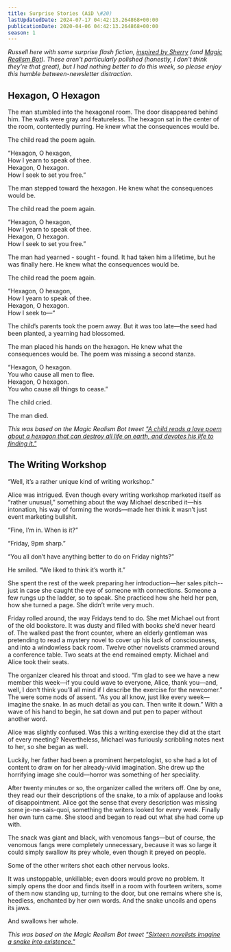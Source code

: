 ```yaml
---
title: Surprise Stories (AiD \#20)
lastUpdatedDate: 2024-07-17 04:42:13.264868+00:00
publicationDate: 2020-04-06 04:42:13.264868+00:00
season: 1
---
```


*Russell here with some surprise flash fiction, [inspired by Sherry](https://buttondown.email/frostyshadows) (and [Magic Realism Bot](https://twitter.com/magicrealismbot)). These aren't particularly polished (honestly, I don't think they're that great), but I had nothing better to do this week, so please enjoy this humble between-newsletter distraction.*

## Hexagon, O Hexagon

The man stumbled into the hexagonal room. The door disappeared behind him. The walls were gray and featureless. The hexagon sat in the center of the room, contentedly purring. He knew what the consequences would be.

The child read the poem again.

“Hexagon, O hexagon,  
How I yearn to speak of thee.  
Hexagon, O hexagon.  
How I seek to set you free.”  

The man stepped toward the hexagon. He knew what the consequences would be.

The child read the poem again.

“Hexagon, O hexagon,  
How I yearn to speak of thee.  
Hexagon, O hexagon.  
How I seek to set you free.”  

The man had yearned - sought - found. It had taken him a lifetime, but he was finally here. He knew what the consequences would be.

The child read the poem again.

“Hexagon, O hexagon,  
How I yearn to speak of thee.  
Hexagon, O hexagon.  
How I seek to—“  

The child’s parents took the poem away. But it was too late—the seed had been planted, a yearning had blossomed.

The man placed his hands on the hexagon. He knew what the consequences would be. The poem was missing a second stanza.

“Hexagon, O hexagon.  
You who cause all men to flee.  
Hexagon, O hexagon.  
You who cause all things to cease.”  

The child cried.

The man died.

*This was based on the Magic Realism Bot tweet ["A child reads a love poem about a hexagon that can destroy all life on earth, and devotes his life to finding it."](https://twitter.com/MagicRealismBot/status/1243217647350644736)*

## The Writing Workshop

“Well, it’s a rather unique kind of writing workshop.”

Alice was intrigued. Even though every writing workshop marketed itself as “rather unusual,” something about the way Michael described it—his intonation, his way of forming the words—made her think it wasn’t just event marketing bullshit.

“Fine, I’m in. When is it?”

“Friday, 9pm sharp.”

“You all don’t have anything better to do on Friday nights?”

He smiled. “We liked to think it’s worth it.”

She spent the rest of the week preparing her introduction—her sales pitch--just in case she caught the eye of someone with connections. Someone a few rungs up the ladder, so to speak. She practiced how she held her pen, how she turned a page. She didn’t write very much.

Friday rolled around, the way Fridays tend to do. She met Michael out front of the old bookstore. It was dusty and filled with books she’d never heard of. The walked past the front counter, where an elderly gentleman was pretending to read a mystery novel to cover up his lack of consciousness, and into a windowless back room. Twelve other novelists crammed around a conference table. Two seats at the end remained empty. Michael and Alice took their seats.

The organizer cleared his throat and stood. “I’m glad to see we have a new member this week—if you could wave to everyone, Alice, thank you—and, well, I don’t think you’ll all mind if I describe the exercise for the newcomer.” The were some nods of assent. “As you all know, just like every week—imagine the snake. In as much detail as you can. Then write it down.” With a wave of his hand to begin, he sat down and put pen to paper without another word.

Alice was slightly confused. Was this a writing exercise they did at the start of every meeting? Nevertheless, Michael was furiously scribbling notes next to her, so she began as well.

Luckily, her father had been a prominent herpetologist, so she had a lot of content to draw on for her already-vivid imagination. She drew up the horrifying image she could—horror was something of her speciality.

After twenty minutes or so, the organizer called the writers off. One by one, they read our their descriptions of the snake, to a mix of applause and looks of disappointment. Alice got the sense that every description was missing some je-ne-sais-quoi, something the writers looked for every week. Finally her own turn came. She stood and began to read out what she had come up with.

The snack was giant and black, with venomous fangs—but of course, the venomous fangs were completely unnecessary, because it was so large it could simply swallow its prey whole, even though it preyed on people.

Some of the other writers shot each other nervous looks.

It was unstoppable, unkillable; even doors would prove no problem. It simply opens the door and finds itself in a room with fourteen writers, some of them now standing up, turning to the door, but one remains where she is, heedless, enchanted by her own words. And the snake uncoils and opens its jaws.

And swallows her whole.

*This was based on the Magic Realism Bot tweet ["Sixteen novelists imagine a snake into existence."](https://twitter.com/MagicRealismBot/status/1244425639412678656)*